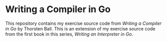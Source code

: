 # Writing a Compiler in Go

This repository contains my exercise source code from *Writing a Compiler in Go* by Thorsten Ball. This is an extension of my exercise source code from the first book in this series, *Writing an Interpreter in Go*.
